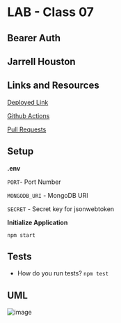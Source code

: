 # LAB - Class 07

## Bearer Auth

## Jarrell Houston

## Links and Resources

[Deployed Link](https://jarrell-bearer-auth.herokuapp.com/)

[Github Actions](https://github.com/Jarrell28/bearer-auth/actions)

[Pull Requests](https://github.com/Jarrell28/bearer-auth/pull/1)

## Setup

**.env**

```PORT```- Port Number

```MONGODB_URI``` - MongoDB URI

```SECRET``` - Secret key for jsonwebtoken

**Initialize Application**

```npm start```

## Tests

- How do you run tests? ```npm test```


## UML

![image](https://user-images.githubusercontent.com/33704616/116327770-205b1700-a78d-11eb-80a8-beb1b9b84f8b.png)




